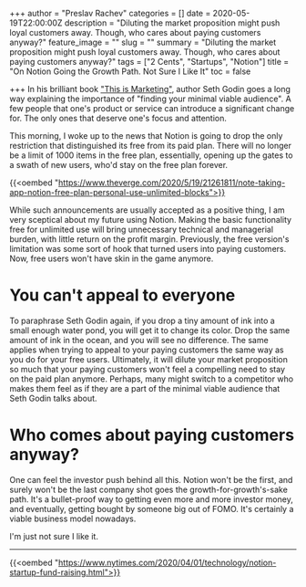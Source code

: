+++
author = "Preslav Rachev"
categories = []
date = 2020-05-19T22:00:00Z
description = "Diluting the market proposition might push loyal customers away. Though, who cares about paying customers anyway?"
feature_image = ""
slug = ""
summary = "Diluting the market proposition might push loyal customers away. Though, who cares about paying customers anyway?"
tags = ["2 Cents", "Startups", "Notion"]
title = "On Notion Going the Growth Path. Not Sure I Like It"
toc = false

+++
In his brilliant book ["This is Marketing"](https://amzn.to/2TktniU), author Seth Godin goes a long way explaining the importance of "finding your minimal viable audience". A few people that one's product or service can introduce a significant change for. The only ones that deserve one's focus and attention.

This morning, I woke up to the news that Notion is going to drop the only restriction that distinguished its free from its paid plan. There will no longer be a limit of 1000 items in the free plan, essentially, opening up the gates to a swath of new users, who'd stay on the free plan forever.

{{<oembed "https://www.theverge.com/2020/5/19/21261811/note-taking-app-notion-free-plan-personal-use-unlimited-blocks">}}

While such announcements are usually accepted as a positive thing, I am very sceptical about my future using Notion. Making the basic functionality free for unlimited use will bring unnecessary technical and managerial burden, with little return on the profit margin. Previously, the free version's limitation was some sort of hook that turned users into paying customers. Now, free users won't have skin in the game anymore.

# You can't appeal to everyone

To paraphrase Seth Godin again, if you drop a tiny amount of ink into a small enough water pond, you will get it to change its color. Drop the same amount of ink in the ocean, and you will see no difference. The same applies when trying to appeal to your paying customers the same way as you do for your free users. Ultimately, it will dilute your market proposition so much that your paying customers won't feel a compelling need to stay on the paid plan anymore. Perhaps, many might switch to a competitor who makes them feel as if they are a part of the minimal viable audience that Seth Godin talks about.

# Who comes about paying customers anyway?

One can feel the investor push behind all this. Notion won't be the first, and surely won't be the last company shot goes the growth-for-growth's-sake path. It's a bullet-proof way to getting even more and more investor money, and eventually, getting bought by someone big out of FOMO. It's certainly a viable business model nowadays.

I'm just not sure I like it.

---
{{<oembed "https://www.nytimes.com/2020/04/01/technology/notion-startup-fund-raising.html">}}